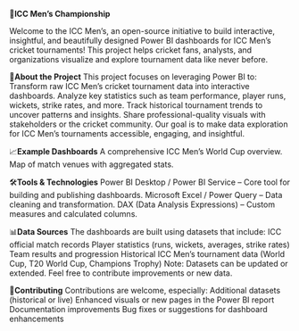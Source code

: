 🏏**ICC Men’s Championship**

Welcome to the ICC Men’s, an open-source initiative to build interactive, insightful, and beautifully designed Power BI dashboards for ICC Men’s cricket tournaments! This project helps cricket fans, analysts, and organizations visualize and explore tournament data like never before.

📌**About the Project**
This project focuses on leveraging Power BI to:
 Transform raw ICC Men’s cricket tournament data into interactive dashboards.
 Analyze key statistics such as team performance, player runs, wickets, strike rates, and more.
 Track historical tournament trends to uncover patterns and insights.
 Share professional-quality visuals with stakeholders or the cricket community.
Our goal is to make data exploration for ICC Men’s tournaments accessible, engaging, and insightful.

📈**Example Dashboards**
A comprehensive ICC Men’s World Cup overview.
Map of match venues with aggregated stats.

🛠️**Tools & Technologies**
Power BI Desktop / Power BI Service – Core tool for building and publishing dashboards.
Microsoft Excel / Power Query – Data cleaning and transformation.
DAX (Data Analysis Expressions) – Custom measures and calculated columns.

📊**Data Sources**
The dashboards are built using datasets that include:
ICC official match records
Player statistics (runs, wickets, averages, strike rates)
Team results and progression
Historical ICC Men’s tournament data (World Cup, T20 World Cup, Champions Trophy)
Note: Datasets can be updated or extended. Feel free to contribute improvements or new data.

👥**Contributing**
Contributions are welcome, especially:
Additional datasets (historical or live)
 Enhanced visuals or new pages in the Power BI report
 Documentation improvements
 Bug fixes or suggestions for dashboard enhancements

